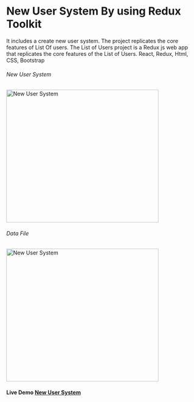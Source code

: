 # New User System By using Redux Toolkit 
 It includes a create new user system.
 The project replicates the core features of List Of users.
 The List of Users project is a Redux js web app that replicates the core features of the List of Users.
 React, Redux, Html, CSS, Bootstrap
 <h6>New User System </h6>
<img src="" alt="New User System" width="400" height="350px">

<h6> Data File </h6>
<img src="" alt="New User System" width="400" height="350px">

<h4>Live Demo <a href=""> New User System</a> </h4>
